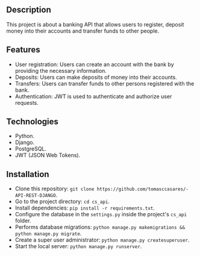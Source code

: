 ## Description
  This project is about a banking API that allows users to register, deposit money into their accounts and transfer funds to other people.
  
## Features
- User registration: Users can create an account with the bank by providing the necessary information.
- Deposits: Users can make deposits of money into their accounts.
- Transfers: Users can transfer funds to other persons registered with the bank.
- Authentication: JWT is used to authenticate and authorize user requests.

## Technologies
- Python.
- Django.
- PostgreSQL.
- JWT (JSON Web Tokens).

## Installation
- Clone this repository: `git clone https://github.com/tomasccasares/-API-REST-DJANGO`.
- Go to the project directory: `cd cs_api`.
- Install dependencies: `pip install -r requirements.txt`.
- Configure the database in the `settings.py` inside the project's `cs_api` folder.
- Performs database migrations: `python manage.py makemigrations && python manage.py migrate`.
- Create a super user administrator: `python manage.py createsuperuser`.
- Start the local server: `python manage.py runserver`.
